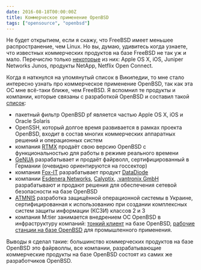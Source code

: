 ```yaml
---
date: 2016-08-18T00:00:00Z
title: Коммерческое применение OpenBSD
tags: ["opensource", "openbsd"]
---
```


Не будет открытием, если я скажу, что FreeBSD имеет меньшее распространение, чем
Linux. Но вы, думаю, удивитесь когда узнаете, что известных коммерческих
продуктов на базе FreeBSD не так уж и мало. Перечислю только
[некоторые](https://en.wikipedia.org/wiki/List_of_products_based_on_FreeBSD) из
них: Apple OS X, iOS, Juniper Networks Junos, продукты NetApp, Netflix Open
Connect.

Когда я наткнулся на упомянутый список в Википедии, то мне стало интересно
узнать про коммерческое применение OpenBSD, так как эта ОС мне всё-таки ближе,
чем FreeBSD. Я вспомнил те продукты и компании, которые связаны с разработкой
OpenBSD и составил такой
[список](https://github.com/ligurio/openbsd-awesome/blob/master/README.md#openbsd-based-products):

- пакетный фильтр OpenBSD pf является частью Apple OS X, iOS и Oracle Solaris
- OpenSSH, который долгое время развивается в рамках проекта OpenBSD, входит в состав многих коммерческих аппаратных решений и операционных систем
- компания [RTMX](http://www.rtmx.com/) продаёт свою версию OpenBSD c функциональностью для работы в режиме реального времени
- [GeNUA](https://www.genua.de/) разрабатывает и продаёт файрволл, сертифицированный в Германии (очевидно ориентируются на госсектор)
- компания [Fox-IT](https://www.fox-it.com/en/) разрабатывает продукт [DataDiode](http://www.datadiode.eu/)
- компании [Esdenera Networks](https://www.esdenera.com/), [Calyptix](http://www.calyptix.com/products/models/ae800/), [.vantronix GmbH](http://www.vantronix.com/) разрабатывают и продают решения для обеспечения сетевой безопасности на базе OpenBSD
- [ATMNIS](https://atmnis.com/) разработка защищённой операционной системы в Украине, сертифицированная к использованию при создании комплексных систем защиты информации (КСЗИ) классов 2 и 3
- компания M:tier занимается внедрением ОС OpenBSD в инфраструктуру компаний: [тонкий клиент](http://www.mtier.org/assets/Uploads/latinoware-2013.pdf) на базе OpenBSD, [рабочие станции на базе OpenBSD](http://www.openbsd.org/papers/opencon07-gnome.pdf) для промышленного применения.

Выводы я сделал такие: большинство коммерческих продуктов на базе OpenBSD это
файрволлы, все компании, разрабатывающие коммерческие продукты на базе OpenBSD
состоят из самих же разработчиков OpenBSD.
